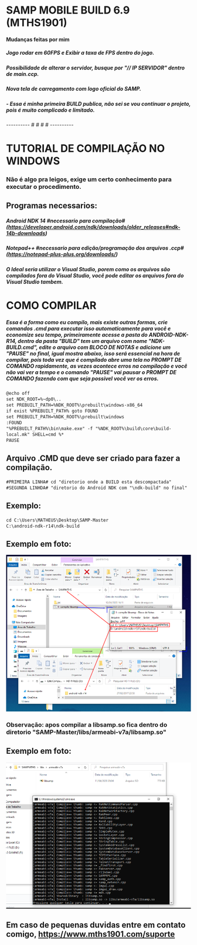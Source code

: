 # SAMP MOBILE BUILD 6.9 (MTHS1901)
#### Mudanças feitas por mim
##### Jogo rodar em 60FPS e Exibir a taxa de FPS dentro do jogo.
##### Possibilidade de alterar o servidor, busque por "// IP SERVIDOR" dentro de main.ccp.
##### Nova tela de carregamento com logo oficial do SAMP.
##### - **Essa é minha primeira BUILD publica, não sei se vou continuar o projeto, pois é muito complicado e limitado.**
---------- # # # # ----------
# TUTORIAL DE COMPILAÇÃO NO WINDOWS
### Não é algo pra leigos, exige um certo conhecimento para executar o procedimento.
## Programas necessarios:
##### Android NDK 14 #necessario para compilação# (https://developer.android.com/ndk/downloads/older_releases#ndk-14b-downloads)
##### Notepad++ #necessario para edição/programação dos arquivos .ccp# (https://notepad-plus-plus.org/downloads/)
##### O Ideal seria utilizar o Visual Studio, porem como os arquivos são compilados fora do Visual Studio, você pode editar os arquivos fora do Visual Studio tambem.
# COMO COMPILAR
##### Essa é a forma como eu compilo, mais existe outras formas, crie comandos .cmd para executar isso automaticamente para você e economize seu tempo, primeiramente acesse a pasta do ANDROID-NDK-R14, dentro da pasta "BUILD" tem um arquivo com nome "NDK-BUILD.cmd", edite o arquivo com BLOCO DE NOTAS e adicione um "PAUSE" no final, igual mostra abaixo, isso será essencial na hora de compilar, pois toda vez que é compilado abre uma tela no PROMPT DE COMANDO rapidamente, as vezes acontece erros na compilação e você não vai ver a tempo e o comando "PAUSE" vai pausar o PROMPT DE COMANDO fazendo com que seja possivel você ver os erros.
```
@echo off
set NDK_ROOT=%~dp0\..
set PREBUILT_PATH=%NDK_ROOT%\prebuilt\windows-x86_64
if exist %PREBUILT_PATH% goto FOUND
set PREBUILT_PATH=%NDK_ROOT%\prebuilt\windows
:FOUND
"%PREBUILT_PATH%\bin\make.exe" -f "%NDK_ROOT%\build\core\build-local.mk" SHELL=cmd %*
PAUSE
```
## Arquivo .CMD que deve ser criado para fazer a compilação.
```
#PRIMEIRA LINHA# cd "diretorio onde a BUILD esta descompactada"
#SEGUNDA LINHDA# "diretorio do Android NDK com "\ndk-build" no final"
```
## Exemplo:
```
cd C:\Users\MATHEUS\Desktop\SAMP-Master
C:\android-ndk-r14\ndk-build
```
## Exemplo em foto:
![alt text](https://raw.githubusercontent.com/MTHS1901/SAMP-MOBILE/master/ex-compile.png)
### Observação: apos compilar a libsamp.so fica dentro do diretorio "SAMP-Master/libs/armeabi-v7a/libsamp.so"
## Exemplo em foto:
![alt text](https://raw.githubusercontent.com/MTHS1901/SAMP-MOBILE/master/ex-compile2.png)
## Em caso de pequenas duvidas entre em contato comigo, https://www.mths1901.com/suporte




